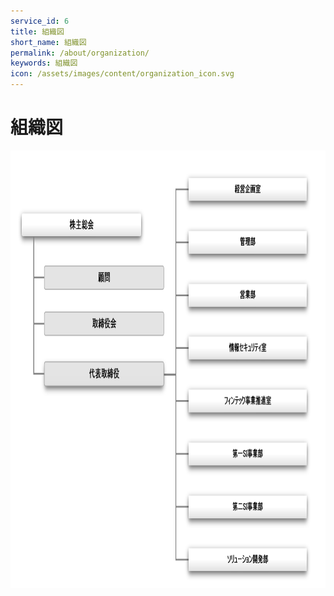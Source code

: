 ```yaml
---
service_id: 6
title: 組織図
short_name: 組織図
permalink: /about/organization/
keywords: 組織図
icon: /assets/images/content/organization_icon.svg
---
```


# 組織図

<img src="/assets/images/content/organization.png" width="700" height="700">
